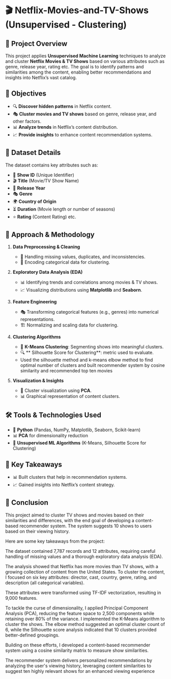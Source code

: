 # 🎬 Netflix-Movies-and-TV-Shows (Unsupervised - Clustering)

## 📌 Project Overview

This project applies **Unsupervised Machine Learning** techniques to analyze and cluster **Netflix Movies & TV Shows** based on various attributes such as genre, release year, rating etc. The goal is to identify patterns and similarities among the content, enabling better recommendations and insights into Netflix’s vast catalog.

## 🎯 Objectives

- 🔍 **Discover hidden patterns** in Netflix content.
- 🎭 **Cluster movies and TV shows** based on genre, release year, and other factors.
- 📊 **Analyze trends** in Netflix’s content distribution.
- 📈 **Provide insights** to enhance content recommendation systems.

## 📂 Dataset Details

The dataset contains key attributes such as:
- 📌 **Show ID** (Unique Identifier)
- 🎬 **Title** (Movie/TV Show Name)
- 📆 **Release Year**
- 🎭 **Genre**
- 🌍 **Country of Origin**
- ⏳ **Duration** (Movie length or number of seasons)
- ⭐ **Rating** (Content Rating) etc.

## 🔎 Approach & Methodology

1. **Data Preprocessing & Cleaning**
   - 🧹 Handling missing values, duplicates, and inconsistencies.
   - 🔢 Encoding categorical data for clustering.

2. **Exploratory Data Analysis (EDA)**
   - 📊 Identifying trends and correlations among movies & TV shows.
   - 📈 Visualizing distributions using **Matplotlib** and **Seaborn**.

3. **Feature Engineering**
   - 🎭 Transforming categorical features (e.g., genres) into numerical representations.
   - 🏗 Normalizing and scaling data for clustering.

4. **Clustering Algorithms**
   - 🚀 **K-Means Clustering**: Segmenting shows into meaningful clusters.
   - 🔍 ** Silhouette Score for Clustering**: metric used to evaluate.
   -   Used the silhouette method and k-means elbow method to find optimal number of clusters and built recommender system by cosine 
       similarity and recommended top ten movies

5. **Visualization & Insights**
   - 🎨 Cluster visualization using **PCA**.
   - 📊 Graphical representation of content clusters.
   
## 🛠 Tools & Technologies Used

- 🐍 **Python** (Pandas, NumPy, Matplotlib, Seaborn, Scikit-learn)
- 📊 **PCA** for dimensionality reduction
- 🚀 **Unsupervised ML Algorithms** (K-Means,  Silhouette Score for Clustering)

## 🚀 Key Takeaways
- 📊 Built clusters that help in recommendation systems.
- 📈 Gained insights into Netflix’s content strategy.

## 📌 Conclusion
This project aimed to cluster TV shows and movies based on their similarities and differences, with the end goal of developing a content-based recommender system. The system suggests 10 shows to users based on their viewing history.

Here are some key takeaways from the project:

The dataset contained 7,787 records and 12 attributes, requiring careful handling of missing values and a thorough exploratory data analysis (EDA).

The analysis showed that Netflix has more movies than TV shows, with a growing collection of content from the United States.
To cluster the content, I focused on six key attributes: director, cast, country, genre, rating, and description (all categorical variables).

These attributes were transformed using TF-IDF vectorization, resulting in 9,000 features.

To tackle the curse of dimensionality, I applied Principal Component Analysis (PCA), reducing the feature space to 2,500 components while retaining over 80% of the variance.
I implemented the K-Means algorithm to cluster the shows. The elbow method suggested an optimal cluster count of 6, while the Silhouette score analysis indicated that 10 clusters provided better-defined groupings.

Building on these efforts, I developed a content-based recommender system using a cosine similarity matrix to measure show similarities.

The recommender system delivers personalized recommendations by analyzing the user's viewing history, leveraging content similarities to suggest ten highly relevant shows for an enhanced viewing experience







